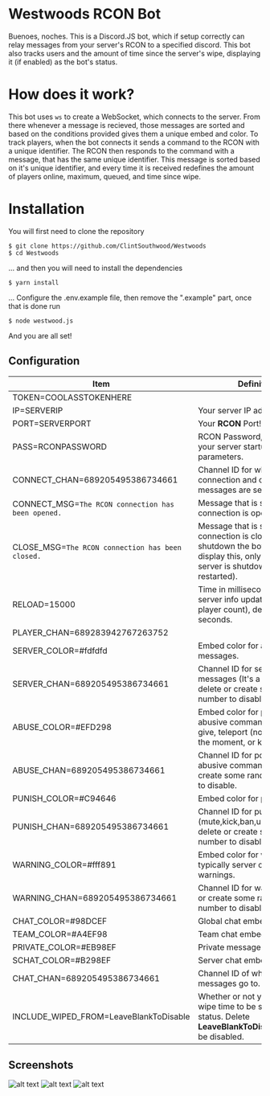 # Westwoods RCON Bot

Buenoes, noches. This is a Discord.JS bot, which if setup correctly can relay messages from your server's RCON to a specified discord. This bot also tracks users and the amount of time since the server's wipe, displaying it (if enabled) as the bot's status.


# How does it work?

This bot uses ``ws`` to create a WebSocket, which connects to the server. From there whenever a message is recieved, those messages are sorted and based on the conditions provided gives them a unique embed and color. To track players, when the bot connects it sends a command to the RCON with a unique identifier. The RCON then responds to the command with a message, that has the same unique identifier. This message is sorted based on it's  unique identifier, and every time it is received redefines the amount of players online, maximum, queued, and time since wipe.

# Installation

You will first need to clone the repository
```
$ git clone https://github.com/ClintSouthwood/Westwoods
$ cd Westwoods
```
... and then you will need to install the dependencies
```
$ yarn install
```
... Configure the .env.example file, then remove the ".example" part, once that is done run
```
$ node westwood.js
```
And you are all set!

## Configuration

Item | Definition
--- | ---
TOKEN=COOLASSTOKENHERE |
IP=SERVERIP | Your server IP address.
PORT=SERVERPORT | Your **RCON** Port!
PASS=RCONPASSWORD | RCON Password, defined in your server startup parameters.
CONNECT_CHAN=689205495386734661 | Channel ID for where the connection and close messages are sent.
CONNECT_MSG=``The RCON connection has been opened.`` | Message that is sent when the connection is opened.
CLOSE_MSG=``The RCON connection has been closed.`` | Message that is sent when the connection is closed (If you shutdown the bot it will not display this, only when the server is shutdown or restarted).
RELOAD=15000 | Time in milliseconds between server info updates (getting player count), default is 15 seconds.
PLAYER_CHAN=689283942767263752 |
SERVER_COLOR=#fdfdfd | Embed color for all server messages.
SERVER_CHAN=689205495386734661 | Channel ID for server messages (It's a lot of spam), delete or create some random number to disable.
ABUSE_COLOR=#EFD298 | Embed color for possibly abusive commands such as, give, teleport (not working at the moment, or killplayer).
ABUSE_CHAN=689205495386734661 | Channel ID for possible abusive commands, delete or create some random number to disable.
PUNISH_COLOR=#C94646 | Embed color for punishments
PUNISH_CHAN=689205495386734661 | Channel ID for punishments (mute,kick,ban,unmute,unban), delete or create some random number to disable.
WARNING_COLOR=#fff891 | Embed color for warnings, typically server or Oxide warnings.
WARNING_CHAN=689205495386734661 | Channel ID for warning, delete or create some random number to disable.
CHAT_COLOR=#98DCEF | Global chat embed color
TEAM_COLOR=#A4EF98 | Team chat embed color
PRIVATE_COLOR=#EB98EF | Private message embed color
SCHAT_COLOR=#B298EF | Server chat embed color
CHAT_CHAN=689205495386734661 | Channel ID of where all chat messages go to.
INCLUDE_WIPED_FROM=LeaveBlankToDisable |Whether or not you want the wipe time to be shown in the status. Delete **LeaveBlankToDisable** for it to be disabled.

## Screenshots

![alt text](https://cdn.discordapp.com/attachments/680167964133031964/689351412815233031/logging_bb.PNG "Embedded text and sorted colors")
![alt text](https://cdn.discordapp.com/attachments/680167964133031964/689351436928417839/server_info.PNG "Player log channel!")
![alt text](https://cdn.discordapp.com/attachments/680167964133031964/689351435288051726/date_from.PNG "Example of the bot's status!")

##